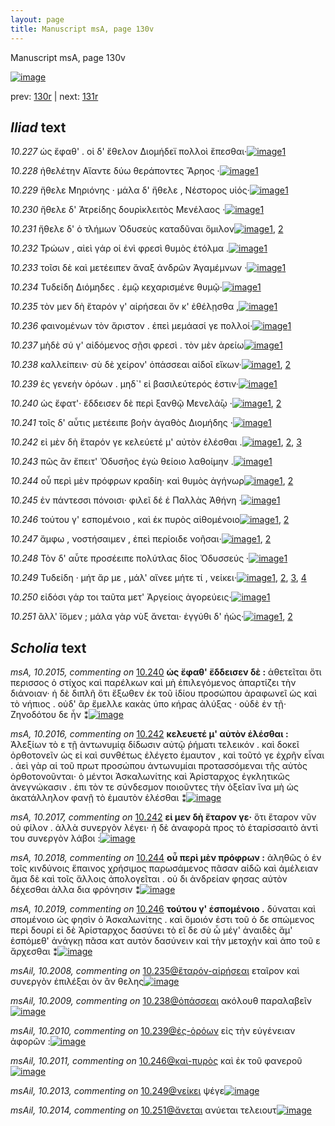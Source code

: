 ```yaml
---
layout: page
title: Manuscript msA, page 130v
---
```


Manuscript msA, page 130v

[![image](http://www.homermultitext.org/iipsrv?OBJ=IIP,1.0&FIF=/project/homer/pyramidal/deepzoom/hmt/vaimg/2017a/VA130VN_0633.tif&WID=100&CVT=JPEG)](http://www.homermultitext.org/ict2/?urn=urn:cite2:hmt:vaimg.2017a:VA130VN_0633)

prev:  [130r](../130r) | next:  [131r](../131r)

## *Iliad* text

*10.227* <a id="10.227"/> ὡς ἔφαθ' . οἱ δ' ἔθελον Διομήδεϊ πολλοὶ ἕπεσθαι·[![image](http://www.homermultitext.org/iipsrv?OBJ=IIP,1.0&FIF=/project/homer/pyramidal/deepzoom/hmt/vaimg/2017a/VA130VN_0633.tif&RGN=0.4695,0.2254,0.4004,0.0376&WID=1000&CVT=JPEG)](http://www.homermultitext.org/ict2/?urn=urn:cite2:hmt:vaimg.2017a:VA130VN_0633@0.4695,0.2254,0.4004,0.0376)[1](#msA_10.1)

*10.228* <a id="10.228"/> ἠθελέτην Αἴαντε δύω θεράποντες Ἄρηος ·[![image](http://www.homermultitext.org/iipsrv?OBJ=IIP,1.0&FIF=/project/homer/pyramidal/deepzoom/hmt/vaimg/2017a/VA130VN_0633.tif&RGN=0.4695,0.2502,0.3594,0.0323&WID=1000&CVT=JPEG)](http://www.homermultitext.org/ict2/?urn=urn:cite2:hmt:vaimg.2017a:VA130VN_0633@0.4695,0.2502,0.3594,0.0323)[1](#msA_10.1)

*10.229* <a id="10.229"/> ἤθελε Μηριόνης · μάλα δ' ἤθελε , Νέστορος υἱός·[![image](http://www.homermultitext.org/iipsrv?OBJ=IIP,1.0&FIF=/project/homer/pyramidal/deepzoom/hmt/vaimg/2017a/VA130VN_0633.tif&RGN=0.4755,0.2697,0.4084,0.0293&WID=1000&CVT=JPEG)](http://www.homermultitext.org/ict2/?urn=urn:cite2:hmt:vaimg.2017a:VA130VN_0633@0.4755,0.2697,0.4084,0.0293)[1](#msA_10.1)

*10.230* <a id="10.230"/> ἤθελε δ' Ἀτρείδης δουρὶκλειτὸς Μενέλαος ·[![image](http://www.homermultitext.org/iipsrv?OBJ=IIP,1.0&FIF=/project/homer/pyramidal/deepzoom/hmt/vaimg/2017a/VA130VN_0633.tif&RGN=0.4745,0.2893,0.4044,0.0293&WID=1000&CVT=JPEG)](http://www.homermultitext.org/ict2/?urn=urn:cite2:hmt:vaimg.2017a:VA130VN_0633@0.4745,0.2893,0.4044,0.0293)[1](#msA_10.1)

*10.231* <a id="10.231"/> ἤθελε δ' ὁ τλήμων Ὀδυσεὺς καταδῦναι ὅμιλον[![image](http://www.homermultitext.org/iipsrv?OBJ=IIP,1.0&FIF=/project/homer/pyramidal/deepzoom/hmt/vaimg/2017a/VA130VN_0633.tif&RGN=0.4785,0.3095,0.4214,0.0255&WID=1000&CVT=JPEG)](http://www.homermultitext.org/ict2/?urn=urn:cite2:hmt:vaimg.2017a:VA130VN_0633@0.4785,0.3095,0.4214,0.0255)[1](#msA_10.2014), [2](#msA_10.1)

*10.232* <a id="10.232"/> Τρώων , αἰεὶ γάρ οἱ ἐνὶ φρεσὶ θυμὸς ἐτόλμα .[![image](http://www.homermultitext.org/iipsrv?OBJ=IIP,1.0&FIF=/project/homer/pyramidal/deepzoom/hmt/vaimg/2017a/VA130VN_0633.tif&RGN=0.4755,0.3283,0.3994,0.0255&WID=1000&CVT=JPEG)](http://www.homermultitext.org/ict2/?urn=urn:cite2:hmt:vaimg.2017a:VA130VN_0633@0.4755,0.3283,0.3994,0.0255)[1](#msA_10.1)

*10.233* <a id="10.233"/> τοῖσι δὲ καὶ μετέειπεν ἄναξ ἀνδρῶν Ἀγαμέμνων ·[![image](http://www.homermultitext.org/iipsrv?OBJ=IIP,1.0&FIF=/project/homer/pyramidal/deepzoom/hmt/vaimg/2017a/VA130VN_0633.tif&RGN=0.4765,0.3479,0.4254,0.0255&WID=1000&CVT=JPEG)](http://www.homermultitext.org/ict2/?urn=urn:cite2:hmt:vaimg.2017a:VA130VN_0633@0.4765,0.3479,0.4254,0.0255)[1](#msA_10.1)

*10.234* <a id="10.234"/> Τυδείδη Διόμηδες . ἐμῷ κεχαρισμένε θυμῷ·[![image](http://www.homermultitext.org/iipsrv?OBJ=IIP,1.0&FIF=/project/homer/pyramidal/deepzoom/hmt/vaimg/2017a/VA130VN_0633.tif&RGN=0.4725,0.3711,0.4104,0.024&WID=1000&CVT=JPEG)](http://www.homermultitext.org/ict2/?urn=urn:cite2:hmt:vaimg.2017a:VA130VN_0633@0.4725,0.3711,0.4104,0.024)[1](#msA_10.1)

*10.235* <a id="10.235"/> τὸν μεν δὴ ἕταρόν γ' αἱρήσεαι ὅν κ' ἐθέλῃσθα ,[![image](http://www.homermultitext.org/iipsrv?OBJ=IIP,1.0&FIF=/project/homer/pyramidal/deepzoom/hmt/vaimg/2017a/VA130VN_0633.tif&RGN=0.4735,0.3892,0.4194,0.024&WID=1000&CVT=JPEG)](http://www.homermultitext.org/ict2/?urn=urn:cite2:hmt:vaimg.2017a:VA130VN_0633@0.4735,0.3892,0.4194,0.024)[1](#msA_10.1)

*10.236* <a id="10.236"/> φαινομένων τὸν ἄριστον . ἐπεὶ μεμάασί γε πολλοί·[![image](http://www.homermultitext.org/iipsrv?OBJ=IIP,1.0&FIF=/project/homer/pyramidal/deepzoom/hmt/vaimg/2017a/VA130VN_0633.tif&RGN=0.4725,0.4057,0.4364,0.024&WID=1000&CVT=JPEG)](http://www.homermultitext.org/ict2/?urn=urn:cite2:hmt:vaimg.2017a:VA130VN_0633@0.4725,0.4057,0.4364,0.024)[1](#msA_10.1)

*10.237* <a id="10.237"/> μὴδὲ σύ γ' αἰδόμενος σῇσι φρεσὶ . τὸν μὲν ἀρείω[![image](http://www.homermultitext.org/iipsrv?OBJ=IIP,1.0&FIF=/project/homer/pyramidal/deepzoom/hmt/vaimg/2017a/VA130VN_0633.tif&RGN=0.4775,0.4237,0.4364,0.024&WID=1000&CVT=JPEG)](http://www.homermultitext.org/ict2/?urn=urn:cite2:hmt:vaimg.2017a:VA130VN_0633@0.4775,0.4237,0.4364,0.024)[1](#msA_10.1)

*10.238* <a id="10.238"/> καλλείπειν· σὺ δὲ χείρον' ὀπάσσεαι αἰδοῖ εἴκων·[![image](http://www.homermultitext.org/iipsrv?OBJ=IIP,1.0&FIF=/project/homer/pyramidal/deepzoom/hmt/vaimg/2017a/VA130VN_0633.tif&RGN=0.4805,0.4418,0.4364,0.024&WID=1000&CVT=JPEG)](http://www.homermultitext.org/ict2/?urn=urn:cite2:hmt:vaimg.2017a:VA130VN_0633@0.4805,0.4418,0.4364,0.024)[1](#msAil_10.2009), [2](#msA_10.1)

*10.239* <a id="10.239"/> ἐς γενεὴν ὁρόων . μηδ`' εἰ βασιλεύτερός ἐστιν·[![image](http://www.homermultitext.org/iipsrv?OBJ=IIP,1.0&FIF=/project/homer/pyramidal/deepzoom/hmt/vaimg/2017a/VA130VN_0633.tif&RGN=0.4785,0.4621,0.4194,0.024&WID=1000&CVT=JPEG)](http://www.homermultitext.org/ict2/?urn=urn:cite2:hmt:vaimg.2017a:VA130VN_0633@0.4785,0.4621,0.4194,0.024)[1](#msA_10.1)

*10.240* <a id="10.240"/> ὡς ἔφατ'· ἔδδεισεν δὲ περὶ ξανθῷ Μενελά̄ῳ ·[![image](http://www.homermultitext.org/iipsrv?OBJ=IIP,1.0&FIF=/project/homer/pyramidal/deepzoom/hmt/vaimg/2017a/VA130VN_0633.tif&RGN=0.4775,0.4808,0.4394,0.024&WID=1000&CVT=JPEG)](http://www.homermultitext.org/ict2/?urn=urn:cite2:hmt:vaimg.2017a:VA130VN_0633@0.4775,0.4808,0.4394,0.024)[1](#msA_10.1), [2](#msA_10.2015)

*10.241* <a id="10.241"/> τοῖς δ' αὖτις μετέειπε βοὴν ἀγαθὸς Διομήδης ·[![image](http://www.homermultitext.org/iipsrv?OBJ=IIP,1.0&FIF=/project/homer/pyramidal/deepzoom/hmt/vaimg/2017a/VA130VN_0633.tif&RGN=0.4765,0.5004,0.4294,0.024&WID=1000&CVT=JPEG)](http://www.homermultitext.org/ict2/?urn=urn:cite2:hmt:vaimg.2017a:VA130VN_0633@0.4765,0.5004,0.4294,0.024)[1](#msA_10.1)

*10.242* <a id="10.242"/> εἰ μὲν δὴ ἕταρόν γε κελεύετέ μ' αὐτὸν ἑλέσθαι .[![image](http://www.homermultitext.org/iipsrv?OBJ=IIP,1.0&FIF=/project/homer/pyramidal/deepzoom/hmt/vaimg/2017a/VA130VN_0633.tif&RGN=0.4765,0.5184,0.4294,0.024&WID=1000&CVT=JPEG)](http://www.homermultitext.org/ict2/?urn=urn:cite2:hmt:vaimg.2017a:VA130VN_0633@0.4765,0.5184,0.4294,0.024)[1](#msA_10.2017), [2](#msA_10.1), [3](#msA_10.2016)

*10.243* <a id="10.243"/> πῶς ἂν ἔπειτ' Ὀδυσῆος ἐγὼ θείοιο λαθοίμην .[![image](http://www.homermultitext.org/iipsrv?OBJ=IIP,1.0&FIF=/project/homer/pyramidal/deepzoom/hmt/vaimg/2017a/VA130VN_0633.tif&RGN=0.4755,0.5379,0.4294,0.024&WID=1000&CVT=JPEG)](http://www.homermultitext.org/ict2/?urn=urn:cite2:hmt:vaimg.2017a:VA130VN_0633@0.4755,0.5379,0.4294,0.024)[1](#msA_10.1)

*10.244* <a id="10.244"/> οὗ περὶ μὲν πρόφρων κραδίη· καὶ θυμὸς ἀγήνωρ[![image](http://www.homermultitext.org/iipsrv?OBJ=IIP,1.0&FIF=/project/homer/pyramidal/deepzoom/hmt/vaimg/2017a/VA130VN_0633.tif&RGN=0.4785,0.5582,0.4424,0.024&WID=1000&CVT=JPEG)](http://www.homermultitext.org/ict2/?urn=urn:cite2:hmt:vaimg.2017a:VA130VN_0633@0.4785,0.5582,0.4424,0.024)[1](#msA_10.2018), [2](#msA_10.1)

*10.245* <a id="10.245"/> ἐν πάντεσσι πόνοισι· φιλεῖ δέ ἑ Παλλὰς Ἀθήνη ·[![image](http://www.homermultitext.org/iipsrv?OBJ=IIP,1.0&FIF=/project/homer/pyramidal/deepzoom/hmt/vaimg/2017a/VA130VN_0633.tif&RGN=0.4805,0.577,0.4184,0.024&WID=1000&CVT=JPEG)](http://www.homermultitext.org/ict2/?urn=urn:cite2:hmt:vaimg.2017a:VA130VN_0633@0.4805,0.577,0.4184,0.024)[1](#msA_10.1)

*10.246* <a id="10.246"/> τούτου γ' εσπομένοιο , καὶ ἐκ πυρὸς αἰθομένοιο[![image](http://www.homermultitext.org/iipsrv?OBJ=IIP,1.0&FIF=/project/homer/pyramidal/deepzoom/hmt/vaimg/2017a/VA130VN_0633.tif&RGN=0.4825,0.5928,0.4284,0.0293&WID=1000&CVT=JPEG)](http://www.homermultitext.org/ict2/?urn=urn:cite2:hmt:vaimg.2017a:VA130VN_0633@0.4825,0.5928,0.4284,0.0293)[1](#msA_10.1), [2](#msA_10.2019)

*10.247* <a id="10.247"/> ἄμφω , νοστήσαιμεν , ἐπεὶ περίοιδε νοῆσαι·[![image](http://www.homermultitext.org/iipsrv?OBJ=IIP,1.0&FIF=/project/homer/pyramidal/deepzoom/hmt/vaimg/2017a/VA130VN_0633.tif&RGN=0.4825,0.6123,0.4234,0.0248&WID=1000&CVT=JPEG)](http://www.homermultitext.org/ict2/?urn=urn:cite2:hmt:vaimg.2017a:VA130VN_0633@0.4825,0.6123,0.4234,0.0248)[1](#msA_10.2020), [2](#msA_10.1)

*10.248* <a id="10.248"/> Τὸν δ' αὖτε προσέειπε πολύτλας δῖος Ὀδυσσεύς ·[![image](http://www.homermultitext.org/iipsrv?OBJ=IIP,1.0&FIF=/project/homer/pyramidal/deepzoom/hmt/vaimg/2017a/VA130VN_0633.tif&RGN=0.4805,0.6296,0.4324,0.027&WID=1000&CVT=JPEG)](http://www.homermultitext.org/ict2/?urn=urn:cite2:hmt:vaimg.2017a:VA130VN_0633@0.4805,0.6296,0.4324,0.027)[1](#msA_10.1)

*10.249* <a id="10.249"/> Τυδείδη · μήτ ἄρ με , μάλ' αἴνεε μήτε τί , νείκει·[![image](http://www.homermultitext.org/iipsrv?OBJ=IIP,1.0&FIF=/project/homer/pyramidal/deepzoom/hmt/vaimg/2017a/VA130VN_0633.tif&RGN=0.4805,0.6506,0.4324,0.0255&WID=1000&CVT=JPEG)](http://www.homermultitext.org/ict2/?urn=urn:cite2:hmt:vaimg.2017a:VA130VN_0633@0.4805,0.6506,0.4324,0.0255)[1](#msA_10.2021), [2](#msAil_10.2013), [3](#msAil_10.2012), [4](#msA_10.1)

*10.250* <a id="10.250"/> εἰδόσι γάρ τοι ταῦτα μετ' Ἀργείοις ἀγορεύεις·[![image](http://www.homermultitext.org/iipsrv?OBJ=IIP,1.0&FIF=/project/homer/pyramidal/deepzoom/hmt/vaimg/2017a/VA130VN_0633.tif&RGN=0.4775,0.6694,0.4324,0.0255&WID=1000&CVT=JPEG)](http://www.homermultitext.org/ict2/?urn=urn:cite2:hmt:vaimg.2017a:VA130VN_0633@0.4775,0.6694,0.4324,0.0255)[1](#msA_10.1)

*10.251* <a id="10.251"/> ἂλλ' ἴ̈ομεν ; μάλα γὰρ νὺξ ἄνεται· ἐγγύθι δ' ἠώς·[![image](http://www.homermultitext.org/iipsrv?OBJ=IIP,1.0&FIF=/project/homer/pyramidal/deepzoom/hmt/vaimg/2017a/VA130VN_0633.tif&RGN=0.4835,0.6882,0.4384,0.0255&WID=1000&CVT=JPEG)](http://www.homermultitext.org/ict2/?urn=urn:cite2:hmt:vaimg.2017a:VA130VN_0633@0.4835,0.6882,0.4384,0.0255)[1](#msAil_10.2014), [2](#msA_10.1)

## *Scholia* text

*msA, 10.2015, commenting on* [10.240](#10.240)  <a id="msA_10.2015"/> **ὡς ἔφαθ' ἔδδεισεν δὲ :** ἀθετεῖται ὅτι περισσος ὁ στίχος καὶ παρέλκων καὶ μὴ ἐπιλεγόμενος ἀπαρτίζει τὴν διάνοιαν· ἡ δὲ διπλῆ ὅτι ἔξωθεν ἐκ τοῦ ἰδίου προσώπου ἀραφωνεῖ ὡς καὶ τὸ νήπιος . οὐδ' ἂρ ἔμελλε κακὰς ὑπο κήρας ἀλύξας · οὐδὲ ἐν τῇ· Ζηνοδότου δε ἦν ⁑[![image](http://www.homermultitext.org/iipsrv?OBJ=IIP,1.0&FIF=/project/homer/pyramidal/deepzoom/hmt/vaimg/2017a/VA130VN_0633.tif&RGN=0.189,0.284,0.244,0.0796&WID=1000&CVT=JPEG)](http://www.homermultitext.org/ict2/?urn=urn:cite2:hmt:vaimg.2017a:VA130VN_0633@0.189,0.284,0.244,0.0796)

*msA, 10.2016, commenting on* [10.242](#10.242)  <a id="msA_10.2016"/> **κελευετέ μ' αὐτὸν ἐλέσθαι :** Ἀλεξίων τὸ ε τῇ ἀντωνυμίᾳ δίδωσιν αὐτῷ ῥήματι τελεικόν . καὶ δοκεῖ ὀρθοτονεῖν ὡς εἰ καὶ συνθέτως ἐλέγετο ἐμαυτον , καὶ τοῦτό γε ἐχρῆν εἶναι . ἀεὶ γὰρ αἱ τοῦ πρωτ προσώπου ἀντωνυμίαι προτασσόμεναι τῆς αὐτὸς ὀρθοτονοῦνται· ὁ μέντοι Ἀσκαλωνίτης καὶ Ἀρίσταρχος ἐγκλητικῶς ἀνεγνώκασιν . ἐπι τὸν τε σύνδεσμον ποιοῦντες τὴν ὀξεῖαν ἵνα μὴ ὡς ἀκατάλληλον φανῇ τὸ ἑμαυτὸν ἑλέσθαι ⁑[![image](http://www.homermultitext.org/iipsrv?OBJ=IIP,1.0&FIF=/project/homer/pyramidal/deepzoom/hmt/vaimg/2017a/VA130VN_0633.tif&RGN=0.187,0.3584,0.244,0.133&WID=1000&CVT=JPEG)](http://www.homermultitext.org/ict2/?urn=urn:cite2:hmt:vaimg.2017a:VA130VN_0633@0.187,0.3584,0.244,0.133)

*msA, 10.2017, commenting on* [10.242](#10.242)  <a id="msA_10.2017"/> **εἰ μεν δὴ ἕταρον γε·** ὅτι ἕταρον νῦν οὐ φίλον . ἀλλὰ συνεργὸν λέγει· ἡ δὲ ἀναφορὰ προς τὸ ἑταρίσσαιτὸ ἀντὶ του συνεργὸν λάβοι :[![image](http://www.homermultitext.org/iipsrv?OBJ=IIP,1.0&FIF=/project/homer/pyramidal/deepzoom/hmt/vaimg/2017a/VA130VN_0633.tif&RGN=0.194,0.4876,0.244,0.0406&WID=1000&CVT=JPEG)](http://www.homermultitext.org/ict2/?urn=urn:cite2:hmt:vaimg.2017a:VA130VN_0633@0.194,0.4876,0.244,0.0406)

*msA, 10.2018, commenting on* [10.244](#10.244)  <a id="msA_10.2018"/> **οὗ περὶ μὲν πρόφρων :** ἀληθῶς ὁ ἐν τοῖς κινδύνοις ἕπαινος χρήσιμος παρωσάμενος πᾶσαν αἰδῶ καὶ ἀμέλειαν ἅμα δὲ καὶ τοῖς ἄλλοις ἀπολογεῖται . οὐ δι ἀνδρείαν φησας αὐτὸν δέχεσθαι ἀλλα δια φρόνησιν ⁑[![image](http://www.homermultitext.org/iipsrv?OBJ=IIP,1.0&FIF=/project/homer/pyramidal/deepzoom/hmt/vaimg/2017a/VA130VN_0633.tif&RGN=0.195,0.5222,0.244,0.0639&WID=1000&CVT=JPEG)](http://www.homermultitext.org/ict2/?urn=urn:cite2:hmt:vaimg.2017a:VA130VN_0633@0.195,0.5222,0.244,0.0639)

*msA, 10.2019, commenting on* [10.246](#10.246)  <a id="msA_10.2019"/> **τούτου γ' ἑσπομένοιο .** δύναται καὶ σπομένοιο ὡς φησὶν ὁ Ἀσκαλωνίτης . καὶ ὅμοιόν ἐστι τοῦ ὁ δε σπώμενος περὶ δουρί εἰ δὲ Ἀρίσταρχος δασύνει τὸ εῖ δε σὺ ὦ μέγ' ἀναιδὲς ἅμ' ἐσπόμεθ' ἀνάγκῃ πᾶσα κατ αυτὸν δασύνειν καὶ τὴν μετοχὴν καὶ ἀπο τοῦ ε ἄρχεσθαι ⁑[![image](http://www.homermultitext.org/iipsrv?OBJ=IIP,1.0&FIF=/project/homer/pyramidal/deepzoom/hmt/vaimg/2017a/VA130VN_0633.tif&RGN=0.193,0.5808,0.244,0.0819&WID=1000&CVT=JPEG)](http://www.homermultitext.org/ict2/?urn=urn:cite2:hmt:vaimg.2017a:VA130VN_0633@0.193,0.5808,0.244,0.0819)

*msAil, 10.2008, commenting on* [10.235@ἕταρόν-αἱρήσεαι](#10.235@ἕταρόν-αἱρήσεαι)  <a id="msAil_10.2008"/> εταῖρον καὶ συνεργὸν ἐπιλέξαι ὸν ἂν θελης[![image](http://www.homermultitext.org/iipsrv?OBJ=IIP,1.0&FIF=/project/homer/pyramidal/deepzoom/hmt/vaimg/2017a/VA130VN_0633.tif&RGN=0.597,0.3847,0.18,0.0143&WID=1000&CVT=JPEG)](http://www.homermultitext.org/ict2/?urn=urn:cite2:hmt:vaimg.2017a:VA130VN_0633@0.597,0.3847,0.18,0.0143)

*msAil, 10.2009, commenting on* [10.238@ὀπάσσεαι](#10.238@ὀπάσσεαι)  <a id="msAil_10.2009"/> ακόλουθ παραλαβεῖν[![image](http://www.homermultitext.org/iipsrv?OBJ=IIP,1.0&FIF=/project/homer/pyramidal/deepzoom/hmt/vaimg/2017a/VA130VN_0633.tif&RGN=0.724,0.4418,0.087,0.0143&WID=1000&CVT=JPEG)](http://www.homermultitext.org/ict2/?urn=urn:cite2:hmt:vaimg.2017a:VA130VN_0633@0.724,0.4418,0.087,0.0143)

*msAil, 10.2010, commenting on* [10.239@ἐς-ὁρόων](#10.239@ἐς-ὁρόων)  <a id="msAil_10.2010"/> εἰς τὴν εὐγένειαν ἀφορῶν :[![image](http://www.homermultitext.org/iipsrv?OBJ=IIP,1.0&FIF=/project/homer/pyramidal/deepzoom/hmt/vaimg/2017a/VA130VN_0633.tif&RGN=0.515,0.4591,0.119,0.0143&WID=1000&CVT=JPEG)](http://www.homermultitext.org/ict2/?urn=urn:cite2:hmt:vaimg.2017a:VA130VN_0633@0.515,0.4591,0.119,0.0143)

*msAil, 10.2011, commenting on* [10.246@καὶ-πυρὸς](#10.246@καὶ-πυρὸς)  <a id="msAil_10.2011"/> καὶ ἐκ τοῦ φανεροῦ[![image](http://www.homermultitext.org/iipsrv?OBJ=IIP,1.0&FIF=/project/homer/pyramidal/deepzoom/hmt/vaimg/2017a/VA130VN_0633.tif&RGN=0.721,0.5935,0.084,0.0143&WID=1000&CVT=JPEG)](http://www.homermultitext.org/ict2/?urn=urn:cite2:hmt:vaimg.2017a:VA130VN_0633@0.721,0.5935,0.084,0.0143)

*msAil, 10.2013, commenting on* [10.249@νείκει](#10.249@νείκει)  <a id="msAil_10.2013"/> ψέγε[![image](http://www.homermultitext.org/iipsrv?OBJ=IIP,1.0&FIF=/project/homer/pyramidal/deepzoom/hmt/vaimg/2017a/VA130VN_0633.tif&RGN=0.865,0.6499,0.038,0.012&WID=1000&CVT=JPEG)](http://www.homermultitext.org/ict2/?urn=urn:cite2:hmt:vaimg.2017a:VA130VN_0633@0.865,0.6499,0.038,0.012)

*msAil, 10.2014, commenting on* [10.251@ἄνεται](#10.251@ἄνεται)  <a id="msAil_10.2014"/> ανύεται τελειουτ[![image](http://www.homermultitext.org/iipsrv?OBJ=IIP,1.0&FIF=/project/homer/pyramidal/deepzoom/hmt/vaimg/2017a/VA130VN_0633.tif&RGN=0.747,0.6875,0.068,0.012&WID=1000&CVT=JPEG)](http://www.homermultitext.org/ict2/?urn=urn:cite2:hmt:vaimg.2017a:VA130VN_0633@0.747,0.6875,0.068,0.012)